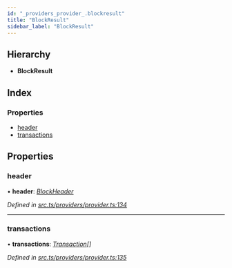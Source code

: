```yaml
---
id: "_providers_provider_.blockresult"
title: "BlockResult"
sidebar_label: "BlockResult"
---
```


## Hierarchy

* **BlockResult**

## Index

### Properties

* [header](_providers_provider_.blockresult.md#header)
* [transactions](_providers_provider_.blockresult.md#transactions)

## Properties

###  header

• **header**: *[BlockHeader](_providers_provider_.blockheader.md)*

*Defined in [src.ts/providers/provider.ts:134](https://github.com/nearprotocol/nearlib/blob/bf1ce09/src.ts/providers/provider.ts#L134)*

___

###  transactions

• **transactions**: *[Transaction](_providers_provider_.transaction.md)[]*

*Defined in [src.ts/providers/provider.ts:135](https://github.com/nearprotocol/nearlib/blob/bf1ce09/src.ts/providers/provider.ts#L135)*
